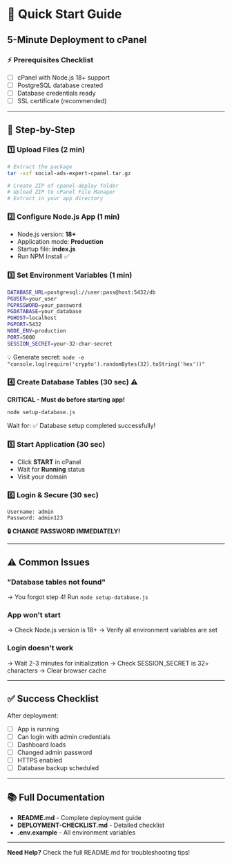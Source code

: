 # 🚀 Quick Start Guide

## 5-Minute Deployment to cPanel

### ⚡ Prerequisites Checklist
- [ ] cPanel with Node.js 18+ support
- [ ] PostgreSQL database created
- [ ] Database credentials ready
- [ ] SSL certificate (recommended)

---

## 📝 Step-by-Step

### 1️⃣ Upload Files (2 min)
```bash
# Extract the package
tar -xzf social-ads-expert-cpanel.tar.gz

# Create ZIP of cpanel-deploy folder
# Upload ZIP to cPanel File Manager
# Extract in your app directory
```

### 2️⃣ Configure Node.js App (1 min)
- Node.js version: **18+**
- Application mode: **Production**
- Startup file: **index.js**
- Run NPM Install ✅

### 3️⃣ Set Environment Variables (1 min)
```bash
DATABASE_URL=postgresql://user:pass@host:5432/db
PGUSER=your_user
PGPASSWORD=your_password
PGDATABASE=your_database
PGHOST=localhost
PGPORT=5432
NODE_ENV=production
PORT=5000
SESSION_SECRET=your-32-char-secret
```

💡 Generate secret: `node -e "console.log(require('crypto').randomBytes(32).toString('hex'))"`

### 4️⃣ Create Database Tables (30 sec) ⚠️
**CRITICAL - Must do before starting app!**
```bash
node setup-database.js
```

Wait for: ✅ Database setup completed successfully!

### 5️⃣ Start Application (30 sec)
- Click **START** in cPanel
- Wait for **Running** status
- Visit your domain

### 6️⃣ Login & Secure (30 sec)
```
Username: admin
Password: admin123
```
**🔒 CHANGE PASSWORD IMMEDIATELY!**

---

## ⚠️ Common Issues

### "Database tables not found"
→ You forgot step 4! Run `node setup-database.js`

### App won't start
→ Check Node.js version is 18+
→ Verify all environment variables are set

### Login doesn't work
→ Wait 2-3 minutes for initialization
→ Check SESSION_SECRET is 32+ characters
→ Clear browser cache

---

## ✅ Success Checklist

After deployment:
- [ ] App is running
- [ ] Can login with admin credentials
- [ ] Dashboard loads
- [ ] Changed admin password
- [ ] HTTPS enabled
- [ ] Database backup scheduled

---

## 📚 Full Documentation

- **README.md** - Complete deployment guide
- **DEPLOYMENT-CHECKLIST.md** - Detailed checklist
- **.env.example** - All environment variables

---

**Need Help?** Check the full README.md for troubleshooting tips!
